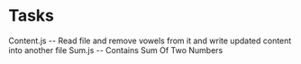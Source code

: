 # Tasks

Content.js -- Read file and remove vowels from it and write updated content into another file
Sum.js -- Contains Sum Of Two Numbers
